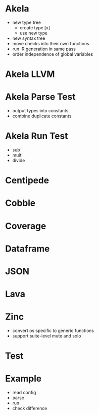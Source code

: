 # Akela
* new type tree
  * create type [x]
  * use new type
* new syntax tree
* move checks into their own functions
* run IR generation in same pass
* order independence of global variables

# Akela LLVM

# Akela Parse Test
* output types into constants
* combine duplicate constants

# Akela Run Test
* sub
* mult
* divide

# Centipede

# Cobble

# Coverage

# Dataframe

# JSON

# Lava

# Zinc
* convert os specific to generic functions
* support suite-level mute and solo

# Test

# Example
* read config
* parse
* run
* check difference
